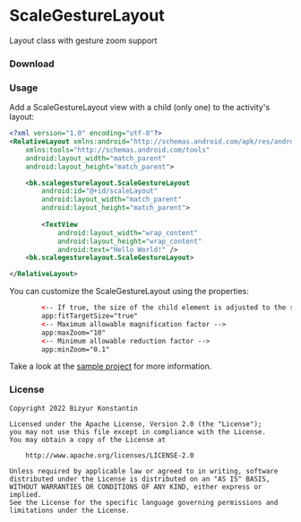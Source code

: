 # ScaleGestureLayout
Layout class with gesture zoom support

### Download

### Usage

Add a ScaleGestureLayout view with a child (only one) to the activity's layout:
```xml
<?xml version="1.0" encoding="utf-8"?>
<RelativeLayout xmlns:android="http://schemas.android.com/apk/res/android"
    xmlns:tools="http://schemas.android.com/tools"
    android:layout_width="match_parent"
    android:layout_height="match_parent">

    <bk.scalegesturelayout.ScaleGestureLayout
        android:id="@+id/scaleLayout"
        android:layout_width="match_parent"
        android:layout_height="match_parent">
        
        <TextView
            android:layout_width="wrap_content"
            android:layout_height="wrap_content"
            android:text="Hello World!" />
    <bk.scalegesturelayout.ScaleGestureLayout>

</RelativeLayout>
```

You can customize the ScaleGestureLayout using the properties:
```xml
        <-- If true, the size of the child element is adjusted to the size of the layout, taking into account the scaling factor -->
        app:fitTargetSize="true"
        <-- Maximum allowable magnification factor -->
        app:maxZoom="10" 
        <-- Minimum allowable reduction factor -->
        app:minZoom="0.1" 
```

Take a look at the [sample project](sample) for more information.

### License 

```
Copyright 2022 Bizyur Konstantin

Licensed under the Apache License, Version 2.0 (the "License");
you may not use this file except in compliance with the License.
You may obtain a copy of the License at

    http://www.apache.org/licenses/LICENSE-2.0

Unless required by applicable law or agreed to in writing, software
distributed under the License is distributed on an "AS IS" BASIS,
WITHOUT WARRANTIES OR CONDITIONS OF ANY KIND, either express or implied.
See the License for the specific language governing permissions and
limitations under the License.
```


[sample]: <https://github.com/biz-konst/ScaleGestureLayout/tree/master/sample>
